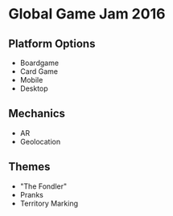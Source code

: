 # Global Game Jam 2016

## Platform Options

* Boardgame
* Card Game
* Mobile
* Desktop

## Mechanics

* AR
* Geolocation

## Themes

* "The Fondler"
* Pranks
* Territory Marking
